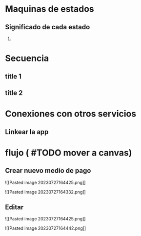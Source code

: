 
#  Maquinas de estados


## Significado de cada estado
1. 

# Secuencia

## title 1

## title 2

# Conexiones con otros servicios

## Linkear la app


# flujo ( #TODO mover a canvas)

## Crear nuevo medio de pago

![[Pasted image 20230727164425.png]]

![[Pasted image 20230727164332.png]]

## Editar


![[Pasted image 20230727164425.png]]

![[Pasted image 20230727164442.png]]